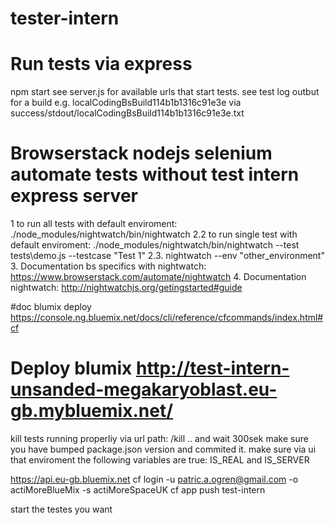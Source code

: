 # tester-intern

# Run tests via express
npm start
see server.js for available urls that start tests.
see test log outbut for a build e.g. localCodingBsBuild114b1b1316c91e3e via success/stdout/localCodingBsBuild114b1b1316c91e3e.txt


# Browserstack nodejs selenium automate tests without test intern express server
1 to run all tests with default enviroment: ./node_modules/nightwatch/bin/nightwatch
2.2 to run single test with default enviroment: ./node_modules/nightwatch/bin/nightwatch --test tests\demo.js --testcase "Test 1"
2.3. nightwatch --env "other_environment"
3. Documentation bs specifics with nightwatch: https://www.browserstack.com/automate/nightwatch
4. Documentation nightwatch: http://nightwatchjs.org/getingstarted#guide

#doc blumix deploy
https://console.ng.bluemix.net/docs/cli/reference/cfcommands/index.html#cf

# Deploy blumix http://test-intern-unsanded-megakaryoblast.eu-gb.mybluemix.net/
kill tests running properliy via url path: /kill .. and wait 300sek
make sure you have bumped package.json version and commited it.
make sure via ui that enviroment the following variables are true:  IS_REAL and IS_SERVER

https://api.eu-gb.bluemix.net
cf login -u patric.a.ogren@gmail.com -o actiMoreBlueMix -s actiMoreSpaceUK
cf app push test-intern

start the testes you want